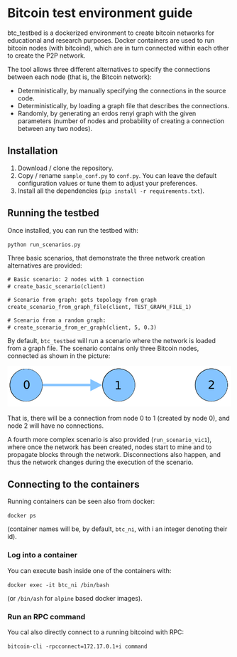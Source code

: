 # Bitcoin test environment guide

btc_testbed is a dockerized environment to create bitcoin networks for educational and research purposes. 
Docker containers are used to run bitcoin nodes (with bitcoind), which are in turn connected within each other 
to create the P2P network.

The tool allows three different alternatives to specify the connections between each node (that is, the Bitcoin network): 
* Deterministically, by manually specifying the connections in the source code.
* Deterministically, by loading a graph file that describes the connections.
* Randomly, by generating an erdos renyi graph with the given parameters (number of nodes and probability of creating
a connection between any two nodes). 

## Installation

1. Download / clone the repository.
2. Copy / rename `sample_conf.py` to `conf.py`. You can leave the default configuration values or tune them 
 to adjust your preferences. 
3. Install all the dependencies (`pip install -r requirements.txt`).

## Running the testbed

Once installed, you can run the testbed with:

`python run_scenarios.py`

Three basic scenarios, that demonstrate the three network creation alternatives are provided:
```
# Basic scenario: 2 nodes with 1 connection
# create_basic_scenario(client)
```

```
# Scenario from graph: gets topology from graph
create_scenario_from_graph_file(client, TEST_GRAPH_FILE_1)
```

```
# Scenario from a random graph:
# create_scenario_from_er_graph(client, 5, 0.3)
```

By default, `btc_testbed` will run a scenario where the network is loaded from a graph file. The scenario contains only three
Bitcoin nodes, connected as shown in the picture:

![3 node graph](graphs/basic3.png)

That is, there will be a connection from node 0 to 1 (created by node 0), and node 2 will have no connections.

A fourth more complex scenario is also provided (`run_scenario_vic1`), where once the network has been created, 
nodes start to mine and to propagate blocks through the network. Disconnections also happen, and thus the network
changes during the execution of the scenario. 

## Connecting to the containers

Running containers can be seen also from docker:

`docker ps`

(container names will be, by default, `btc_ni`, with i an integer denoting their id).

### Log into a container

You can execute bash inside one of the containers with:

`docker exec -it btc_ni /bin/bash`

(or `/bin/ash` for `alpine` based docker images).

### Run an RPC command

You cal also directly connect to a running bitcoind with RPC:

`bitcoin-cli -rpcconnect=172.17.0.1+i command`








